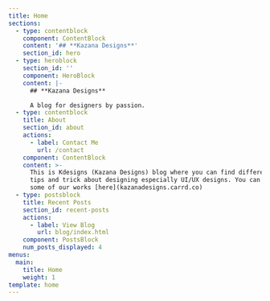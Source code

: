 ```yaml
---
title: Home
sections:
  - type: contentblock
    component: ContentBlock
    content: '## **Kazana Designs**'
    section_id: hero
  - type: heroblock
    section_id: ''
    component: HeroBlock
    content: |-
      ## **Kazana Designs**

      A blog for designers by passion.
  - type: contentblock
    title: About
    section_id: about
    actions:
      - label: Contact Me
        url: /contact
    component: ContentBlock
    content: >-
      This is Kdesigns (Kazana Designs) blog where you can find different useful
      tips and trick about designing especially UI/UX designs. You can checkout
      some of our works [here](kazanadesigns.carrd.co)
  - type: postsblock
    title: Recent Posts
    section_id: recent-posts
    actions:
      - label: View Blog
        url: blog/index.html
    component: PostsBlock
    num_posts_displayed: 4
menus:
  main:
    title: Home
    weight: 1
template: home
---
```


